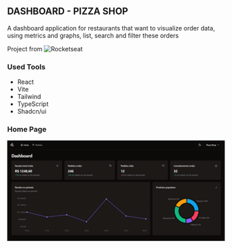 ## DASHBOARD - PIZZA SHOP

A dashboard application for restaurants that want to visualize order data, using metrics and graphs, list, search and filter these orders

Project from ![Rocketseat](https://www.rocketseat.com.br/)

### Used Tools
 - React
 - Vite
 - Tailwind
 - TypeScript
 - Shadcn/ui

### Home Page 

![Dashboard](public/Dashboard.png)
